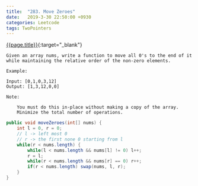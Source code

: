 ```yaml
---
title:  "283. Move Zeroes"
date:   2019-3-30 22:50:00 +0930
categories: Leetcode
tags: TwoPointers
---
```


[{{page.title}}](https://leetcode.com/problems/move-zeroes/){:target="_blank"}

    Given an array nums, write a function to move all 0's to the end of it while maintaining the relative order of the non-zero elements.

    Example:

    Input: [0,1,0,3,12]
    Output: [1,3,12,0,0]

    Note:

        You must do this in-place without making a copy of the array.
        Minimize the total number of operations.



```java
public void moveZeroes(int[] nums) {
    int l = 0, r = 0;
    // l -> left most 0
    // r -> the first none 0 starting from l
    while(r < nums.length) {
        while(l < nums.length && nums[l] != 0) l++;
        r = l;
        while(r < nums.length && nums[r] == 0) r++;
        if(r < nums.length) swap(nums, l, r);
    }
}
```
